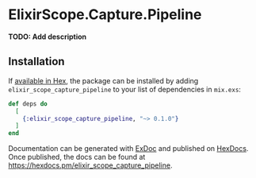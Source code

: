 # ElixirScope.Capture.Pipeline

**TODO: Add description**

## Installation

If [available in Hex](https://hex.pm/docs/publish), the package can be installed
by adding `elixir_scope_capture_pipeline` to your list of dependencies in `mix.exs`:

```elixir
def deps do
  [
    {:elixir_scope_capture_pipeline, "~> 0.1.0"}
  ]
end
```

Documentation can be generated with [ExDoc](https://github.com/elixir-lang/ex_doc)
and published on [HexDocs](https://hexdocs.pm). Once published, the docs can
be found at <https://hexdocs.pm/elixir_scope_capture_pipeline>.

